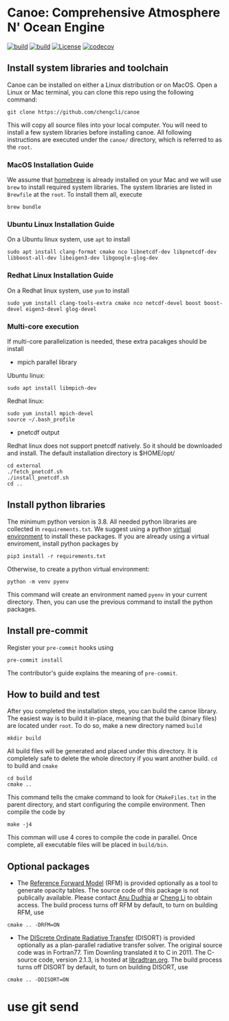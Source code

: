 # Canoe: Comprehensive Atmosphere N' Ocean Engine

[![build](https://github.com/chengcli/canoe/actions/workflows/main.yml/badge.svg)](https://github.com/chengcli/canoe/actions/workflows/main.yml)
[![build](https://github.com/chengcli/canoe/actions/workflows/mac.yml/badge.svg)](https://github.com/chengcli/canoe/actions/workflows/mac.yml)
[![License](https://img.shields.io/badge/License-BSD%203--Clause-blue.svg)](https://opensource.org/licenses/BSD-3-Clause)
[![codecov](https://codecov.io/gh/chengcli/canoe/branch/main/graph/badge.svg?token=hKnnv79a09)](https://codecov.io/gh/chengcli/canoe)

## Install system libraries and toolchain
Canoe can be installed on either a Linux distribution or on MacOS. Open a Linux or Mac terminal,
you can clone this repo using the following command:
```
git clone https://github.com/chengcli/canoe
```
This will copy all source files into your local computer. You will need to install a few
system libraries before installing canoe. All following instructions are executed under
the `canoe/` directory, which is referred to as the `root`.

### MacOS Installation Guide
We assume that [homebrew](https://brew.sh/) is already installed on your Mac and we will
use `brew` to install required system libraries. The system libraries are listed in
`Brewfile` at the `root`. To install them all, execute
```
brew bundle
```
### Ubuntu Linux Installation Guide
On a Ubuntu linux system, use `apt` to install
```
sudo apt install clang-format cmake nco libnetcdf-dev libpnetcdf-dev libboost-all-dev libeigen3-dev libgoogle-glog-dev
```

### Redhat Linux Installation Guide
On a Redhat linux system, use `yum` to install
```
sudo yum install clang-tools-extra cmake nco netcdf-devel boost boost-devel eigen3-devel glog-devel
```

### Multi-core execution
If multi-core parallelization is needed, these extra pacakges should be install
- mpich parallel library

Ubuntu linux:
```
sudo apt install libmpich-dev
```
Redhat linux:
```
sudo yum install mpich-devel
source ~/.bash_profile
```
- pnetcdf output

Redhat linux does not support pnetcdf natively. So it should be downloaded and install.
The default installation directory is $HOME/opt/
```
cd external
./fetch_pnetcdf.sh
./install_pnetcdf.sh
cd ..
```


## Install python libraries
The minimum python version is 3.8.
All needed python libraries are collected in `requirements.txt`. We suggest using a
python [virtual environment](https://docs.python.org/3/library/venv.html) to install
these packages. If you are already using a virtual enviroment, install python packages
by
```
pip3 install -r requirements.txt
```
Otherwise, to create a python virtual environment:
```
python -m venv pyenv
```
This command will create an environment named `pyenv` in your current directory. Then, you
can use the previous command to install the python packages.

## Install pre-commit
Register your `pre-commit` hooks using
```
pre-commit install
```
The contributor's guide explains the meaning of `pre-commit`.

## How to build and test
After you completed the installation steps, you can build the canoe library.
The easiest way is to build it in-place, meaning that the build (binary files) are
located under `root`. To do so, make a new directory named `build`
```
mkdir build
```
All build files will be generated and placed under this directory. It is completely safe
to delete the whole directory if you want another build. `cd` to build and `cmake`

```
cd build
cmake ..
```
This command tells the cmake command to look for `CMakeFiles.txt` in the parent directory,
and start configuring the compile environment. Then compile the code by
```
make -j4
```
This comman will use 4 cores to compile the code in parallel. Once complete, all executable
files will be placed in `build/bin`.

## Optional packages
- The [Reference Forward Model](http://eodg.atm.ox.ac.uk/RFM/) (RFM) is provided optionally as
a tool to generate opacity tables. The source code of this package is not publically available.
Please contact [Anu Dudhia](mailto:anu.dudhia@physics.ox.ac.uk) ar [Cheng Li](mailto:chengcli@umich.edu) to obtain access. The build process turns off RFM
by default, to turn on building RFM, use
```
cmake .. -DRFM=ON
```
- The [DIScrete Ordinate Radiative Transfer](https://doi.org/10.1016/j.jqsrt.2011.03.019) (DISORT) is provided optionally as a plan-parallel radiative transfer solver.
The original source code was in Fortran77.
Tim Downling translated it to C in 2011.
The C-source code, version 2.1.3, is hosted at [libradtran.org](http://libradtran.org/doku.php).
The build process turns off DISORT by default, to turn on building DISORT, use
```
cmake .. -DDISORT=ON
```

# use git send

